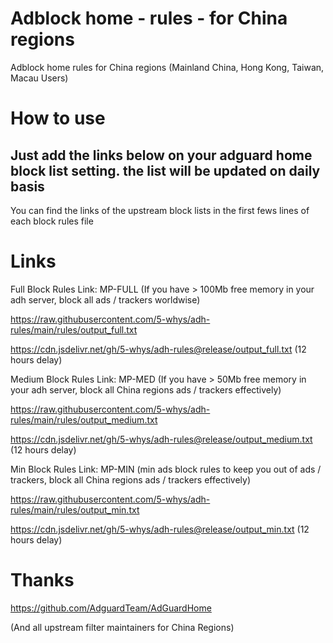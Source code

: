 # Adblock home - rules - for China regions
Adblock home rules for China regions (Mainland China, Hong Kong, Taiwan, Macau Users)

# How to use
## Just add the links below on your adguard home block list setting. the list will be updated on daily basis

You can find the links of the upstream block lists in the first fews lines of each block rules file

# Links
Full Block Rules Link: MP-FULL (If you have > 100Mb free memory in your adh server, block all ads / trackers worldwise)

https://raw.githubusercontent.com/5-whys/adh-rules/main/rules/output_full.txt

https://cdn.jsdelivr.net/gh/5-whys/adh-rules@release/output_full.txt (12 hours delay)

Medium Block Rules Link: MP-MED (If you have > 50Mb free memory in your adh server, block all China regions ads / trackers effectively)

https://raw.githubusercontent.com/5-whys/adh-rules/main/rules/output_medium.txt

https://cdn.jsdelivr.net/gh/5-whys/adh-rules@release/output_medium.txt (12 hours delay)

Min Block Rules Link: MP-MIN (min ads block rules to keep you out of ads / trackers, block all China regions ads / trackers effectively)

https://raw.githubusercontent.com/5-whys/adh-rules/main/rules/output_min.txt

https://cdn.jsdelivr.net/gh/5-whys/adh-rules@release/output_min.txt (12 hours delay)

# Thanks
https://github.com/AdguardTeam/AdGuardHome

(And all upstream filter maintainers for China Regions)
